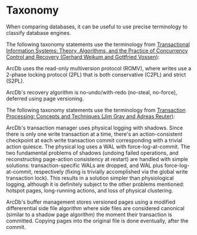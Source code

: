 # Taxonomy

When comparing databases, it can be useful to use precise terminology to classify database engines.

The following taxonomy statements use the terminology from [Transactional Information Systems: Theory, Algorithms, and the Practice of Concurrency Control and Recovery (Gerhard Weikum and Gottfried Vossen)](https://amzn.to/3KREWtG):

ArcDb uses the read-only multiversion protocol (ROMV), where writes use a 2-phase locking protocol (2PL) that is both conservative (C2PL) and strict (S2PL).

ArcDb's recovery algorithm is no-undo/with-redo (no-steal, no-force), deferred using page versioning.

The following taxonomy statements use the terminology from [Transaction Processing: Concepts and Techniques (Jim Gray and Adreas Reuter)](https://amzn.to/3TJ0hYL000):

ArcDb's transaction manager uses physical logging with shadows. Since there is only one write transaction at a time, there's an action-consistent checkpoint at each write transaction commit corresponding with a trivial action quiesce. The physical log uses a WAL with force-log-at-commit. The two fundamental problems of shadows (undoing failed operations, and reconstructing page-action consistency at restart) are handled with simple solutions: transaction-specific WALs are dropped, and WAL plus force-log-at-commit, respectively (fixing is trivially accomplished via the global write transaction lock). This results in a solution simpler than physiological logging, although it is definitely subject to the other problems mentioned: hotspot pages, long-running actions, and loss of physical clustering.

ArcDb's buffer management stores versioned pages using a modified differerential side file algorithm where side files are considered canonical (similar to a shadow page algorithm) the moment their transaction is committed. Copying pages into the original file is done eventually, after the commit.


